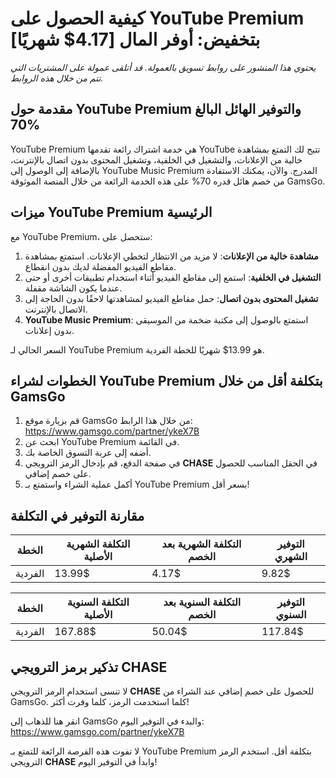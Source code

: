 # كيفية الحصول على YouTube Premium بتخفيض: أوفر المال [4.17$ شهريًا]

*يحتوي هذا المنشور على روابط تسويق بالعمولة. قد أتلقى عمولة على المشتريات التي تتم من خلال هذه الروابط.*

## مقدمة حول YouTube Premium والتوفير الهائل البالغ 70%

YouTube Premium هي خدمة اشتراك رائعة تقدمها YouTube تتيح لك التمتع بمشاهدة خالية من الإعلانات، والتشغيل في الخلفية، وتشغيل المحتوى بدون اتصال بالإنترنت، بالإضافة إلى الوصول إلى YouTube Music Premium المدرج. والآن، يمكنك الاستفادة من خصم هائل قدره 70% على هذه الخدمة الرائعة من خلال المنصة الموثوقة GamsGo.

## ميزات YouTube Premium الرئيسية

مع YouTube Premium، ستحصل على:

1. **مشاهدة خالية من الإعلانات**: لا مزيد من الانتظار لتخطي الإعلانات. استمتع بمشاهدة مقاطع الفيديو المفضلة لديك بدون انقطاع.
2. **التشغيل في الخلفية**: استمع إلى مقاطع الفيديو أثناء استخدام تطبيقات أخرى أو حتى عندما يكون الشاشة مقفلة.
3. **تشغيل المحتوى بدون اتصال**: حمل مقاطع الفيديو لمشاهدتها لاحقًا بدون الحاجة إلى الاتصال بالإنترنت.
4. **YouTube Music Premium**: استمتع بالوصول إلى مكتبة ضخمة من الموسيقى بدون إعلانات.

السعر الحالي لـ YouTube Premium هو 13.99$ شهريًا للخطة الفردية.

## الخطوات لشراء YouTube Premium بتكلفة أقل من خلال GamsGo 

1. قم بزيارة موقع GamsGo من خلال هذا الرابط: https://www.gamsgo.com/partner/ykeX7B
2. ابحث عن YouTube Premium في القائمة.
3. أضفه إلى عربة التسوق الخاصة بك.
4. في صفحة الدفع، قم بإدخال الرمز الترويجي **CHASE** في الحقل المناسب للحصول على خصم إضافي.
5. أكمل عملية الشراء واستمتع بـ YouTube Premium بسعر أقل!

## مقارنة التوفير في التكلفة

| الخطة | التكلفة الشهرية الأصلية | التكلفة الشهرية بعد الخصم | التوفير الشهري |
|---|---|---|---|
| الفردية  | 13.99$ | 4.17$ | 9.82$ |

| الخطة | التكلفة السنوية الأصلية | التكلفة السنوية بعد الخصم | التوفير السنوي |
|---|---|---|---|
| الفردية | 167.88$ | 50.04$ | 117.84$ |

## تذكير برمز الترويجي CHASE

لا تنسى استخدام الرمز الترويجي **CHASE** للحصول على خصم إضافي عند الشراء من GamsGo. كلما استخدمت الرمز، كلما وفرت أكثر!

انقر هنا للذهاب إلى GamsGo والبدء في التوفير اليوم: https://www.gamsgo.com/partner/ykeX7B

لا تفوت هذه الفرصة الرائعة للتمتع بـ YouTube Premium بتكلفة أقل. استخدم الرمز الترويجي **CHASE** وابدأ في التوفير اليوم!